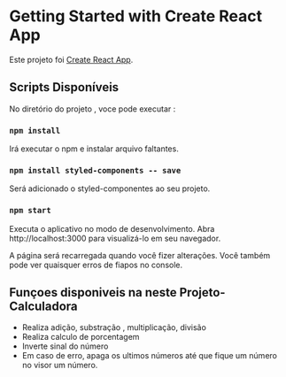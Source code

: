 # Getting Started with Create React App

Este projeto foi [Create React App](https://github.com/facebook/create-react-app).

## Scripts Disponíveis

No diretório do projeto , voce pode executar :

### `npm install`
Irá executar o npm e instalar arquivo faltantes.

### `npm install styled-components -- save`     	

Será adicionado o styled-componentes ao seu projeto.

### `npm start`
Executa o aplicativo no modo de desenvolvimento.
Abra http://localhost:3000 para visualizá-lo em seu navegador.

A página será recarregada quando você fizer alterações.
Você também pode ver quaisquer erros de fiapos no console.

## Funçoes disponiveis na neste Projeto-Calculadora

- Realiza adição, substração , multiplicação, divisão
- Realiza calculo de porcentagem
- Inverte sinal do número
- Em caso de erro, apaga os ultimos números até que fique um número 
    no visor um número.

